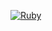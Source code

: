 [![Ruby](https://github.com/yggdra5i1/rails-project-63/actions/workflows/main.yml/badge.svg)](https://github.com/yggdra5i1/rails-project-63/actions/workflows/main.yml)
